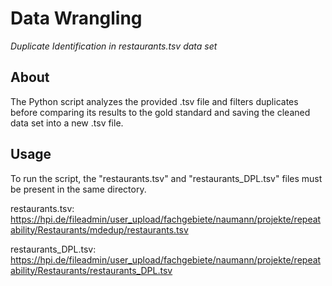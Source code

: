 # Data Wrangling
*Duplicate Identification in restaurants.tsv data set*

## About
The Python script analyzes the provided .tsv file and filters duplicates before comparing its results to the gold standard and saving the cleaned data set into a new .tsv file.

## Usage
To run the script, the "restaurants.tsv" and "restaurants_DPL.tsv" files must be present in the same directory.

restaurants.tsv: https://hpi.de/fileadmin/user_upload/fachgebiete/naumann/projekte/repeatability/Restaurants/mdedup/restaurants.tsv

restaurants_DPL.tsv:
https://hpi.de/fileadmin/user_upload/fachgebiete/naumann/projekte/repeatability/Restaurants/restaurants_DPL.tsv